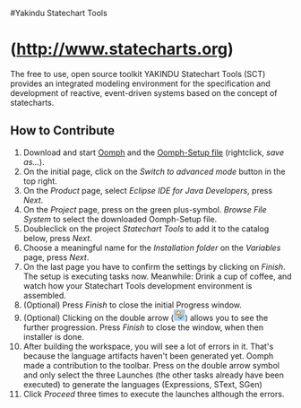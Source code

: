 
#Yakindu Statechart Tools 
# (http://www.statecharts.org)

The free to use, open source toolkit YAKINDU Statechart Tools (SCT) provides an integrated modeling environment for the specification and development of reactive, event-driven systems based on the concept of statecharts. 

## How to Contribute

1. Download and start <a href="https://wiki.eclipse.org/Eclipse_Oomph_Installer" target="_blank">Oomph</a> and the <a href="https://raw.githubusercontent.com/Yakindu/statecharts/master/StatechartTools.setup" target="_blank">Oomph-Setup file</a> (rightclick, *save as...*).
2. On the initial page, click on the *Switch to advanced mode* button in the top right.
3. On the *Product* page, select *Eclipse IDE for Java Developers*, press *Next*.
4. On the *Project* page, press on the green plus-symbol. *Browse File System* to select the downloaded Oomph-Setup file.
5. Doubleclick on the project *Statechart Tools* to add it to the catalog below, press *Next*.
6. Choose a meaningful name for the *Installation folder* on the *Variables* page, press *Next*.
7. On the last page you have to confirm the settings by clicking on *Finish*. The setup is executing tasks now. Meanwhile: Drink a cup of coffee, and watch how your Statechart Tools development environment is assembled.
8. (Optional) Press *Finish* to close the initial Progress window. 
9. (Optional) Clicking on the double arrow (![double arrow](oomph_icon.png)) allows you to see the further progression. Press *Finish* to close the window, when then installer is done.
10. After building the workspace, you will see a lot of errors in it. That's because the language artifacts haven't been generated yet. Oomph made a contribution to the toolbar. Press on the double arrow symbol and only select the three Launches (the other tasks already have been executed) to generate the languages (Expressions, SText, SGen)
11. Click *Proceed* three times to execute the launches although the errors.





